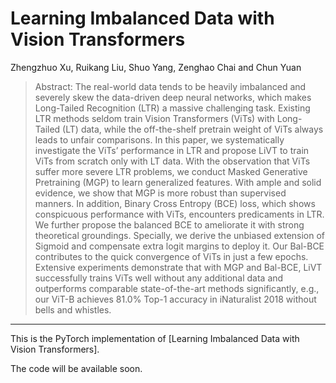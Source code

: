 # Learning Imbalanced Data with Vision Transformers
Zhengzhuo Xu, Ruikang Liu, Shuo Yang, Zenghao Chai and Chun Yuan

> Abstract: The real-world data tends to be heavily imbalanced and severely skew the data-driven deep neural networks, which makes Long-Tailed Recognition (LTR) a massive challenging task. Existing LTR methods seldom train Vision Transformers (ViTs) with Long-Tailed (LT) data, while the off-the-shelf pretrain weight of ViTs always leads to unfair comparisons. In this paper, we systematically investigate the ViTs’ performance in LTR and propose LiVT to train ViTs from scratch only with LT data. With the observation that ViTs suffer more severe LTR problems, we conduct Masked Generative Pretraining (MGP) to learn generalized features. With ample and solid evidence, we show that MGP is more robust than supervised manners. In addition, Binary Cross Entropy (BCE) loss, which shows conspicuous performance with ViTs, encounters predicaments in LTR. We further propose the balanced BCE to ameliorate it with strong theoretical groundings. Specially, we derive the unbiased extension of Sigmoid and compensate extra logit margins to deploy it. Our Bal-BCE contributes to the quick convergence of ViTs in just a few epochs. Extensive experiments demonstrate that with MGP and Bal-BCE, LiVT successfully trains ViTs well without any additional data and outperforms comparable state-of-the-art methods significantly, e.g., our ViT-B achieves 81.0% Top-1 accuracy in iNaturalist 2018 without bells and whistles.
_________________

This is the PyTorch implementation of [Learning Imbalanced Data with Vision Transformers].

The code will be available soon.
